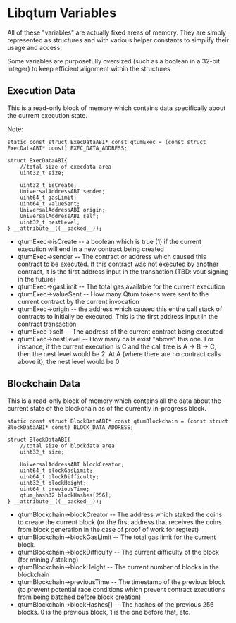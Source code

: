 # Libqtum Variables

All of these "variables" are actually fixed areas of memory. They are simply represented as structures and with various helper constants to simplify their usage and access. 

Some variables are purposefully oversized (such as a boolean in a 32-bit integer) to keep efficient alignment within the structures

## Execution Data

This is a read-only block of memory which contains data specifically about the current execution state. 

Note: 

    static const struct ExecDataABI* const qtumExec = (const struct ExecDataABI* const) EXEC_DATA_ADDRESS;

    struct ExecDataABI{
        //total size of execdata area
        uint32_t size;

        uint32_t isCreate;
        UniversalAddressABI sender;
        uint64_t gasLimit;
        uint64_t valueSent;
        UniversalAddressABI origin;
        UniversalAddressABI self;
        uint32_t nestLevel;
    } __attribute__((__packed__));

* qtumExec->isCreate -- a boolean which is true (1) if the current execution will end in a new contract being created
* qtumExec->sender -- The contract or address which caused this contract to be executed. If this contract was not executed by another contract, it is the first address input in the transaction (TBD: vout signing in the future)
* qtumExec->gasLimit -- The total gas available for the current execution
* qtumExec->valueSent -- How many Qtum tokens were sent to the current contract by the current invocation
* qtumExec->origin -- the address which caused this entire call stack of contracts to initially be executed. This is the first address input in the contract transaction
* qtumExec->self -- The address of the current contract being executed
* qtumExec->nestLevel -- How many calls exist "above" this one. For instance, if the current execution is C and the call tree is A -> B -> C, then the nest level would be 2. At A (where there are no contract calls above it), the nest level would be 0

## Blockchain Data

This is a read-only block of memory which contains all the data about the current state of the blockchain as of the currently in-progress block. 

    static const struct BlockDataABI* const qtumBlockchain = (const struct BlockDataABI* const) BLOCK_DATA_ADDRESS;

    struct BlockDataABI{
        //total size of blockdata area
        uint32_t size;

        UniversalAddressABI blockCreator;
        uint64_t blockGasLimit;
        uint64_t blockDifficulty;
        uint32_t blockHeight;
        uint64_t previousTime;
        qtum_hash32 blockHashes[256];
    } __attribute__((__packed__));


* qtumBlockchain->blockCreator -- The address which staked the coins to create the current block (or the first address that receives the coins from block generation in the case of proof of work for regtest)
* qtumBlockchain->blockGasLimit -- The total gas limit for the current block.
* qtumBlockchain->blockDifficulty -- The current difficulty of the block (for mining / staking)
* qtumBlockchain->blockHeight -- The current number of blocks in the blockchain
* qtumBlockchain->previousTime -- The timestamp of the previous block (to prevent potential race conditions which prevent contract executions from being batched before block creation)
* qtumBlockchain->blockHashes[] -- The hashes of the previous 256 blocks. 0 is the previous block, 1 is the one before that, etc. 



